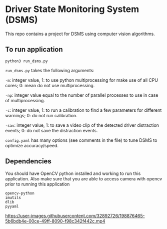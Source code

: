 # Driver State Monitoring System (DSMS)

This repo contains a project for DSMS using computer vision algorithms.

## To run application
```
python3 run_dsms.py
```
```run_dsms.py``` takes the following arguments:

```-m```: integer value, 1: to use python multiprocessing for make use of all CPU cores; 0: mean do not use multiprocessing.

```-np```: integer value equal to the number of parallel processes to use in case of multiprocessing.

```-c```: integer value, 1: to run a calibration to find a few parameters for different warnings; 0: do not run calibration.

```-sav```: integer value, 1: to save a video clip of the detected driver distraction events; 0: do not save the distraction events.

```config.yaml``` has many options (see comments in the file) to tune DSMS to optimize accuracy/speed.

## Dependencies
You should have OpenCV python installed and working to run this application.
Also make sure that you are able to access camera with opencv prior to running this application
```
opencv-python
imutils
dlib
pyyaml
```

https://user-images.githubusercontent.com/32892726/198876465-5b6bdb4e-00ce-49ff-8090-f98c342f442c.mp4


